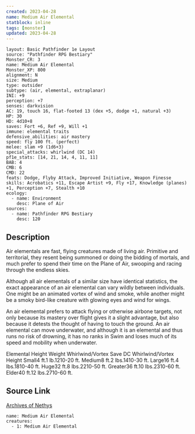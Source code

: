 ```yaml
---
created: 2023-04-28
name: Medium Air Elemental
statblock: inline
tags: [monster]
updated: 2023-04-28
---
```

```statblock
layout: Basic Pathfinder 1e Layout
source: "Pathfinder RPG Bestiary"
Monster_CR: 3
name: Medium Air Elemental
Monster_XP: 800
alignment: N
size: Medium
type: outsider
subtype: (air, elemental, extraplanar)
INI: +9
perception: +7
senses: darkvision
AC: 19, touch 16, flat-footed 13 (dex +5, dodge +1, natural +3)
HP: 30
HD: 4d10+8
saves: Fort +6, Ref +9, Will +1
immune: elemental traits
defensive_abilities: air mastery
speed: fly 100 ft. (perfect)
melee: slam +9 (1d6+3)
special_attacks: whirlwind (DC 14)
pf1e_stats: [14, 21, 14, 4, 11, 11]
BAB: 4
CMB: 6
CMD: 22
feats: Dodge, Flyby Attack, Improved Initiative, Weapon Finesse
skills: Acrobatics +11, Escape Artist +9, Fly +17, Knowledge (planes) +1, Perception +7, Stealth +10
ecology:
  - name: Environment
    desc: Plane of Air
sources:
  - name: Pathfinder RPG Bestiary
    desc: 120
```
## Description
Air elementals are fast, flying creatures made of living air. Primitive and territorial, they resent being summoned or doing the bidding of mortals, and much prefer to spend their time on the Plane of Air, swooping and racing through the endless skies.

Although all air elementals of a similar size have identical statistics, the exact appearance of an air elemental can vary wildly between individuals. One might be an animated vortex of wind and smoke, while another might be a smoky bird-like creature with glowing eyes and wind for wings.

An air elemental prefers to attack flying or otherwise airbone targets, not only because its mastery over flight gives it a slight advantage, but also because it detests the thought of having to touch the ground. An air elemental can move underwater, and although it is an elemental and thus runs no risk of drowning, it has no ranks in Swim and loses much of its speed and mobility when underwater.

Elemental Height Weight Whirlwind/Vortex Save DC Whirlwind/Vortex Height Small4 ft.1 lb.1210-20 ft. Medium8 ft.2 lbs.1410-30 ft. Large16 ft.4 lbs.1810-40 ft. Huge32 ft.8 lbs.2210-50 ft. Greater36 ft.10 lbs.2310-60 ft. Elder40 ft.12 lbs.2710-60 ft.
## Source Link
[Archives of Nethys](https://aonprd.com/MonsterDisplay.aspx?ItemName=Medium%20Air%20Elemental)
```encounter-table
name: Medium Air Elemental
creatures:
  - 1: Medium Air Elemental
```
